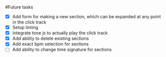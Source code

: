 #Future tasks

- [x] Add form for making a new section, which can be expanded at any point in the click track
- [x] Setup linting
- [x] Integrate tone js to actually play the click track
- [x] Add ability to delete existing sections
- [x] Add exact bpm selection for sections
- [ ] Add ability to change time signature for sections